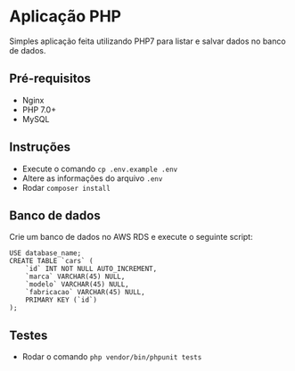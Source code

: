 # Aplicação PHP
Simples aplicação feita utilizando PHP7 para listar e salvar dados no banco de dados.

 ## Pré-requisitos
 - Nginx
 - PHP 7.0+
 - MySQL

## Instruções

 - Execute o comando `cp .env.example .env`
 - Altere as informações do arquivo `.env`
 - Rodar `composer install`

## Banco de dados

Crie um banco de dados no AWS RDS e execute o seguinte script:

    USE database_name;
    CREATE TABLE `cars` (
        `id` INT NOT NULL AUTO_INCREMENT,
        `marca` VARCHAR(45) NULL,
        `modelo` VARCHAR(45) NULL,
        `fabricacao` VARCHAR(45) NULL,
        PRIMARY KEY (`id`)
    );
## Testes
 
 - Rodar o comando `php vendor/bin/phpunit tests`
